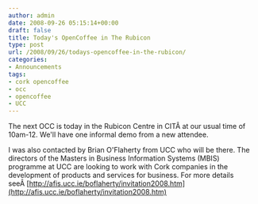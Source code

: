 ```yaml
---
author: admin
date: 2008-09-26 05:15:14+00:00
draft: false
title: Today's OpenCoffee in The Rubicon
type: post
url: /2008/09/26/todays-opencoffee-in-the-rubicon/
categories:
- Announcements
tags:
- cork opencoffee
- occ
- opencoffee
- UCC
---
```


The next OCC is today in the Rubicon Centre in CITÂ at our usual time of 10am-12. We'll have one informal demo from a new attendee.

I was also contacted by Brian O'Flaherty from UCC who will be there. The directors of the Masters in Business Information Systems (MBIS) programme at UCC are looking to work with Cork companies in the development of products and services for business. For more details seeÂ [http://afis.ucc.ie/boflaherty/invitation2008.htm](http://afis.ucc.ie/boflaherty/invitation2008.htm)
